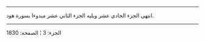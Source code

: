 ------------------------------------------------------------------------

انتهى الجزء الحادي عشر ويليه الجزء الثاني عشر مبدوءا بسورة هود.

------------------------------------------------------------------------

الجزء: 3 ¦ الصفحة: 1830
